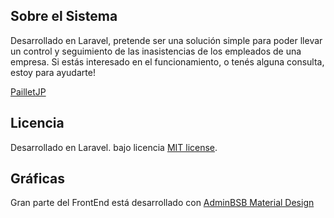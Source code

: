 
## Sobre el Sistema

Desarrollado en Laravel, pretende ser una solución simple para poder llevar un control y seguimiento de las inasistencias de los empleados de una empresa.
Si estás interesado en el funcionamiento, o tenés alguna consulta, estoy para ayudarte!

<a href="https://pailletjp.xyz"> PailletJP </a>



## Licencia

Desarrollado en Laravel. bajo licencia [MIT license](https://opensource.org/licenses/MIT).

## Gráficas

Gran parte del FrontEnd está desarrollado con <a href="https://github.com/gurayyarar/AdminBSBMaterialDesign"> AdminBSB Material Design </a>